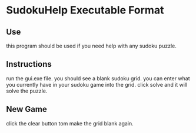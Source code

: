 # SudokuHelp Executable Format

## Use

this program should be used if you need help with any sudoku puzzle.

## Instructions

run the gui.exe file. you should see a blank sudoku grid.
you can enter what you currently have in your sudoku game into the grid.
click solve and it will solve the puzzle.

## New Game

click the clear button tom make the grid blank again.
